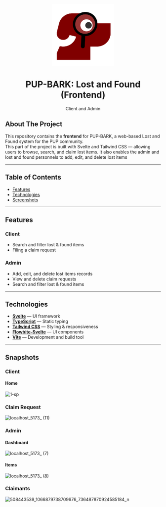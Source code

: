 <a id="readme-top"></a>

<!-- PROJECT LOGO -->
<br />
<div align="center">
  <a href="/">
    <img src="https://github.com/zeegma/bark-frontend/blob/b45338b9ba4ed17e1120ac353e40f11c51634a6a/admin/public/templogo.svg" alt="PUP-BARK Logo" width="200" height="200">
  </a>
  <h1 align="center">PUP-BARK: Lost and Found (Frontend)</h1>
  <p align="center">
    Client and Admin
  </p>
</div>


<!-- ABOUT THE PROJECT -->
## About The Project
This repository contains the **frontend** for PUP-BARK, a web-based Lost and Found system for the PUP community.  
This part of the project is built with Svelte and Tailwind CSS — allowing users to browse, search, and claim lost items. It also enables the admin and lost and found personnels to add, edit, and delete lost items

---

<!-- TABLE OF CONTENTS -->
## Table of Contents
- [Features](#features)
- [Technologies](#technologies)
- [Screenshots](#screenshots)

---

<!-- FEATURES -->
## Features
### Client
- Search and filter lost & found items
- Filing a claim request
### Admin
- Add, edit, and delete lost items records
- View and delete claim requests
- Search and filter lost & found items

---

<!-- TECHNOLOGIES -->
## Technologies
- **[Svelte](https://svelte.dev/)** — UI framework
- **[TypeScript](https://www.typescriptlang.org/)** — Static typing
- **[Tailwind CSS](https://tailwindcss.com/)** — Styling & responsiveness
- **[Flowbite-Svelte](https://flowbite-svelte.com/)** — UI components
- **[Vite](https://vitejs.dev/)** — Development and build tool

---
<!-- SCREENSHOTS -->
## Snapshots
### Client
#### Home
![1-sp](https://github.com/user-attachments/assets/602c2c6d-53e7-42ad-8175-81df8f1ce2f3)
### Claim Request
![localhost_5173_ (11)](https://github.com/user-attachments/assets/005fd49c-0a2f-4a81-8d2a-1f4d810cdaac)

### Admin
#### Dashboard
![localhost_5173_ (7)](https://github.com/user-attachments/assets/b09ece20-1b6a-45ba-9dc8-0e61af454c44)
#### Items
![localhost_5173_ (8)](https://github.com/user-attachments/assets/4804b998-100d-4496-bb3d-05fc4ab68c92)
### Claimants
![508443539_1066879738709676_736487870924585184_n](https://github.com/user-attachments/assets/7c690b9d-9c47-49ab-9724-a22a9cc6997a)


